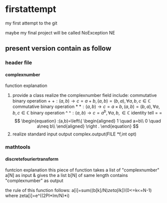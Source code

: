 # firstattempt
my first attempt to the git

maybe my final project will be called NoException NE
## present version contain as follow
### header file
#### complexnumber
function explanation
1. provide a class realize the complexnumber field
include:
commutative binary operation $+$ 
+$:(a,b)\rightarrow c=a+b,(a,b)=(b,a),\forall a,b,c\in\mathbb{C}$
commutative binary operation $*$ 
*$:(a,b)\rightarrow c=a\times b,(a,b)=(b,a),\forall a,b,c\in\mathbb{C}$
binary operation ^ 
^$:(a,b)\rightarrow c=a^b,\forall a,b,\in\mathbb{C}$
identity tell $=$
=$$
\begin{equation}
:(a,b)=\left\{
	\begin{aligned}
	1 \quad a=b\\
	0 \quad a\neq b\\
	\end{aligned}
	\right
	.
\end{equation}
$$
2. realize standard input output
complex.output(FILE *f,int opt)
### mathtools
#### discretefouriertransform
funtcion explanation
this piece of function takes a list of "complexnumber" a[N] as input & gives the a list b[N] of same length contains "complexnumber" as  output

the rule of this function follows:
a[i]=sum((b[k]/N)*zeta[i*k])(0<=k<=N-1)
where zeta[i]=e^((2PI*Im/N)*i)


    
